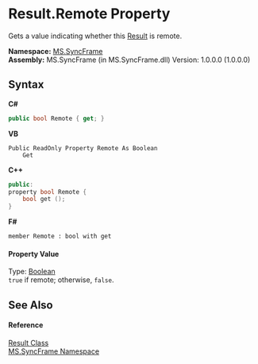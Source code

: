 # Result.Remote Property 
 

Gets a value indicating whether this <a href="f0e455e9-2252-f121-710c-51c7d6b69880">Result</a> is remote.

**Namespace:**&nbsp;<a href="de148c19-6fcd-6ea5-c13c-94525bd1dd5b">MS.SyncFrame</a><br />**Assembly:**&nbsp;MS.SyncFrame (in MS.SyncFrame.dll) Version: 1.0.0.0 (1.0.0.0)

## Syntax

**C#**<br />
``` C#
public bool Remote { get; }
```

**VB**<br />
``` VB
Public ReadOnly Property Remote As Boolean
	Get
```

**C++**<br />
``` C++
public:
property bool Remote {
	bool get ();
}
```

**F#**<br />
``` F#
member Remote : bool with get

```


#### Property Value
Type: <a href="http://msdn2.microsoft.com/en-us/library/a28wyd50" target="_blank">Boolean</a><br />`true` if remote; otherwise, `false`.

## See Also


#### Reference
<a href="f0e455e9-2252-f121-710c-51c7d6b69880">Result Class</a><br /><a href="de148c19-6fcd-6ea5-c13c-94525bd1dd5b">MS.SyncFrame Namespace</a><br />